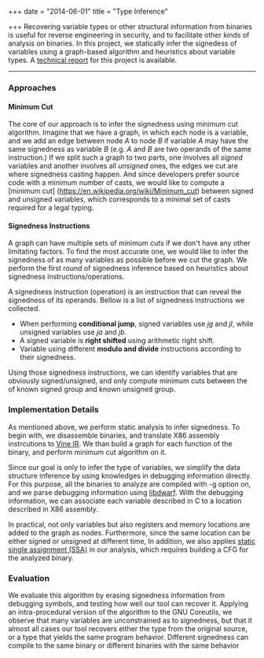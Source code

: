 +++
date = "2014-06-01"
title = "Type Inference"

+++
Recovering variable types or other structural information from binaries is useful for reverse engineering in security, and to facilitate other kinds of analysis on binaries.
In this project, we statically infer the signedess of variables using a graph-based algorithm and heuristics about variable types.
A [technical report](https://www.cs.umn.edu/research/technical_reports/view/14-006) for this project is available.
<!--more-->

------
### Approaches

#### Minimum Cut
The core of our approach is to infer the signedness using minimum cut algorithm.
Imagine that we have a graph, in which each node is a variable, and we add an edge between node *A* to node *B* if variable *A* may have the same signedness as variable *B* (e.g. *A* and *B* are two operands of the same instruction.)
If we split such a graph to two parts, one involves all *signed* variables and another involves all *unsigned* ones, the edges we cut are where signedness casting happen.
And since developers prefer source code with a minimum number of casts, we would like to compute a [minimum cut]
(https://en.wikipedia.org/wiki/Minimum_cut)
between signed and unsigned variables, which corresponds to a minimal set of casts required for a legal typing.

#### Signedness Instructions
A graph can have multiple sets of minimum cuts if we don't have any other limitating factors.
To find the most accurate one, we would like to infer the signedness of as many variables as possible before we cut the graph.
We perform the first round of signedness inference based on heuristics about signedness instructions/operations.

A signedness instruction (operation) is an instruction that can reveal the signedness of its operands.
Bellow is a list of signedness instructions we collected.

- When performing **conditional jump**, signed variables use *jg* and *jl*, while unsigned variables use *ja* and *jb*.
- A signed variable is **right shifted** using arithmetic right shift.
- Variable using different **modulo and divide** instructions according to their signedness.

Using those signedness instructions, we can identify variables that are obviously signed/unsigned, and only compute minimum cuts between the of known signed group and known unsigned group.

### Implementation Details
As mentioned above, we perform static analysis to infer signedness.
To begin with, we disassemble binaries, and translate X86 assembly instrcutions to [Vine IR](http://bitblaze.cs.berkeley.edu/vine.html).
We than build a graph for each function of the binary, and perform minimum cut algorithm on it.

Since our goal is only to infer the type of variables, we simplify the data structure inference by using knowledges in debugging information directly.
For this purpose, all the binaries to analyze are compiled with -g option on,
and we parse debugging information using [libdwarf](https://www.prevanders.net/dwarf.html).
With the debugging information, we can associate each variable described in C to a location described in X86 assembly.

In practical, not only variables but also registers and memory locations are added to the graph as nodes.
Furthermore, since the same location can be either signed or unsigned at different time,
In addition, we also applies [static single assignment (SSA)](https://en.wikipedia.org/wiki/Static_single_assignment_form) in our analysis, which requires building a CFG for the analyzed binary.


### Evaluation
We evaluate this algorithm by erasing signedness information from debugging symbols, and testing how well our tool can recover it.
Applying an intra-procedural version of the algorithm to the GNU Coreutils, we observe that many variables are unconstrained as to signedness, but that it almost all cases our tool recovers either the type from the original source, or a type that yields the same program behavior.
Different signedness can compile to the same binary or different binaries with the same behavior

